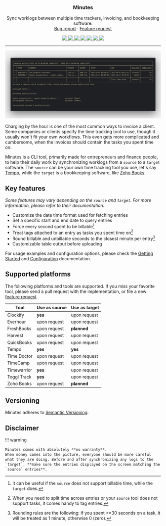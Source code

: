 <div align="center">
  <h3 align="center">Minutes</h3>

  <p align="center">
    Sync worklogs between multiple time trackers, invoicing, and bookkeeping software.
    <br />
    <a href="https://github.com/gabor-boros/minutes/issues/new?assignees=gabor-boros&labels=needs+triage&template=bug_report.md&title=%5BBUG%5D+">Bug report</a>
    ·
    <a href="https://github.com/gabor-boros/minutes/issues/new?assignees=gabor-boros&labels=enhancement&template=feature_request.md&title=%5BREQUEST%5D">Feature request</a>
  </p>

  <p align="center">
    <a href="https://github.com/gabor-boros/minutes/graphs/contributors">
        <img src="https://img.shields.io/github/contributors/gabor-boros/minutes.svg" />
    </a>
    <a href="https://github.com/gabor-boros/minutes/network/members">
        <img src="https://img.shields.io/github/forks/gabor-boros/minutes.svg" />
    </a>
    <a href="https://github.com/gabor-boros/minutes/stargazers">
        <img src="https://img.shields.io/github/stars/gabor-boros/minutes.svg" />
    </a>
    <a href="https://github.com/gabor-boros/minutes/issues">
        <img src="https://img.shields.io/github/issues/gabor-boros/minutes.svg" />
    </a>
    <a href="https://github.com/gabor-boros/minutes/blob/main/LICENSE">
        <img src="https://img.shields.io/github/license/gabor-boros/minutes.svg" />
    </a>
    <a href="https://codeclimate.com/github/gabor-boros/minutes/maintainability">
        <img src="https://api.codeclimate.com/v1/badges/316725f57830f48733e8/maintainability" />
    </a>
    <a href="https://codeclimate.com/github/gabor-boros/minutes/test_coverage">
        <img src="https://api.codeclimate.com/v1/badges/316725f57830f48733e8/test_coverage" />
    </a>
  </p>
</div>

---

![minutes](./assets/img/hero.png)

Charging by the hour is one of the most common ways to invoice a client. Some companies or clients specify the time tracking tool to use, though it usually won't fit your own workflows. This even gets more complicated and cumbersome, when the invoices should contain the tasks you spent time on.

Minutes is a CLI tool, primarily made for entrepreneurs and finance people, to help their daily work by synchronizing worklogs from a `source` to a `target` software. The `source` can be your own time tracking tool you use, let's say [Tempo](https://tempo.io/), while the `target` is a bookkeeping software, like [Zoho Books](https://books.zoho.com).

## Key features

_Some features may vary depending on the `source` and `target`. For more information, please refer to their documentation._

- Customize the date time format used for fetching entries
- Set a specific start and end date to query entries
- Force every second spent to be billable[^1]
- Treat tags attached to an entry as tasks you spent time on[^2]
- Round billable and unbillable seconds to the closest minute per entry[^3]
- Customizable table output before uploading

[^1]: It can be useful if the `source` does not support billable time, while the `target` does.
[^2]: When you need to split time across entries or your `source` tool does not support tasks, it comes handy to tag entries.
[^3]: Rounding rules are the following: if you spent >=30 seconds on a task, it will be treated as 1 minute, otherwise 0 (zero).

For usage examples and configuration options, please check the [Getting Started](https://gabor-boros.github.io/minutes/getting-started) and [Configuration](https://gabor-boros.github.io/minutes/configuration) documentation.

## Supported platforms

The following platforms and tools are supported. If you miss your favorite tool, please send a pull request with the implementation, or file a new [feature request](https://github.com/gabor-boros/minutes/issues).

| Tool        | Use as source | Use as target |
| ----------- | ------------- | ------------- |
| Clockify    | **yes**       | upon request  |
| Everhour    | upon request  | upon request  |
| FreshBooks  | upon request  | **planned**   |
| Harvest     | upon request  | upon request  |
| QuickBooks  | upon request  | upon request  |
| Tempo       | **yes**       | **yes**       |
| Time Doctor | upon request  | upon request  |
| TimeCamp    | upon request  | upon request  |
| Timewarrior | **yes**       | upon request  |
| Toggl Track | **yes**       | upon request  |
| Zoho Books  | upon request  | **planned**   |

## Versioning

Minutes adheres to [Semantic Versioning](https://semver.org/spec/v2.0.0.html).

## Disclaimer

!!! warning
    
    Minutes comes with absolutely **no warranty**.
    When money comes into the picture, everyone should be more careful what they are doing. Before and after synchronizing any logs to the `target`, **make sure the entries displayed on the screen matching the `source` entries**.
